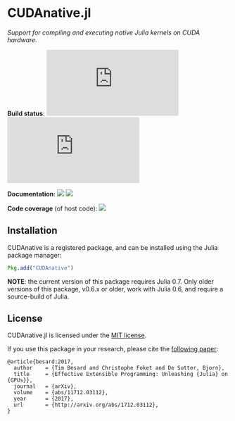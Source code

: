 CUDAnative.jl
=============

*Support for compiling and executing native Julia kernels on CUDA hardware.*

**Build status**: [![][buildbot-julia06-img]][buildbot-julia06-url] [![][buildbot-juliadev-img]][buildbot-juliadev-url]

**Documentation**: [![][docs-stable-img]][docs-stable-url] [![][docs-latest-img]][docs-latest-url]

**Code coverage** (of host code): [![][coverage-img]][coverage-url]

[buildbot-julia06-img]: http://ci.maleadt.net/shields/build.php?builder=CUDAnative-julia06-x86-64bit&name=julia%200.6
[buildbot-julia06-url]: http://ci.maleadt.net/shields/url.php?builder=CUDAnative-julia06-x86-64bit
[buildbot-juliadev-img]: http://ci.maleadt.net/shields/build.php?builder=CUDAnative-juliadev-x86-64bit&name=julia%20dev
[buildbot-juliadev-url]: http://ci.maleadt.net/shields/url.php?builder=CUDAnative-juliadev-x86-64bit

[docs-stable-img]: https://img.shields.io/badge/docs-stable-blue.svg
[docs-stable-url]: http://juliagpu.github.io/CUDAnative.jl/stable
[docs-latest-img]: https://img.shields.io/badge/docs-latest-blue.svg
[docs-latest-url]: http://juliagpu.github.io/CUDAnative.jl/latest

[coverage-img]: https://codecov.io/gh/JuliaGPU/CUDAnative.jl/coverage.svg
[coverage-url]: https://codecov.io/gh/JuliaGPU/CUDAnative.jl


Installation
------------

CUDAnative is a registered package, and can be installed using the Julia package manager:

```julia
Pkg.add("CUDAnative")
```

**NOTE**: the current version of this package requires Julia 0.7. Only older versions of this package, v0.6.x or older, work with Julia 0.6, and require a source-build of Julia.


License
-------

CUDAnative.jl is licensed under the [MIT license](LICENSE.md).

If you use this package in your research, please cite the [following
paper](https://arxiv.org/abs/1712.03112):

```
@article{besard:2017,
  author    = {Tim Besard and Christophe Foket and De Sutter, Bjorn},
  title     = {Effective Extensible Programming: Unleashing {Julia} on {GPUs}},
  journal   = {arXiv},
  volume    = {abs/11712.03112},
  year      = {2017},
  url       = {http://arxiv.org/abs/1712.03112},
}
```

